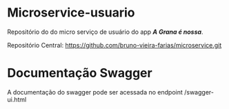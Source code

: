 # Microservice-usuario
Repositório do do micro serviço de usuário do app ***A Grana é nossa***.

Repositório Central: https://github.com/bruno-vieira-farias/microservice.git

# Documentação Swagger
A documentação do swagger pode ser acessada no endpoint /swagger-ui.html
